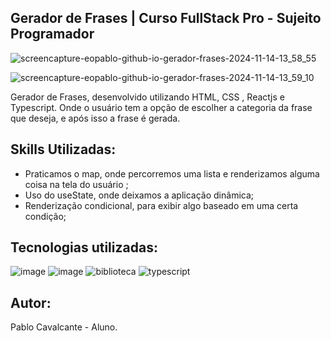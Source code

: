 ## Gerador de Frases | Curso FullStack Pro - Sujeito Programador

![screencapture-eopablo-github-io-gerador-frases-2024-11-14-13_58_55](https://github.com/user-attachments/assets/9b9f331b-2b02-4406-aea6-d7f99fada494)

![screencapture-eopablo-github-io-gerador-frases-2024-11-14-13_59_10](https://github.com/user-attachments/assets/4509ed52-b1fa-47af-a88a-0c3eb2283629)

Gerador de Frases, desenvolvido utilizando HTML, CSS , Reactjs e Typescript.
Onde o usuário tem a opção de escolher a categoria da frase que deseja, e após isso a frase é gerada.

## Skills Utilizadas:
- Praticamos o map, onde percorremos uma lista e renderizamos alguma coisa na tela do usuário ;
- Uso do useState, onde deixamos a aplicação dinâmica;
- Renderização condicional, para exibir algo baseado em uma certa condição;

## Tecnologias utilizadas:
![image](https://github.com/user-attachments/assets/41cba1c1-fdda-4b11-9094-aedd6308cb95)
![image](https://github.com/user-attachments/assets/ea1d90d6-34b2-4d1e-bce6-1bd492cbe503)
![biblioteca](https://github.com/user-attachments/assets/4c8f0c08-e039-4331-ac58-d4c28b7c1c4c)
![typescript](https://github.com/user-attachments/assets/2eaab1f9-50dd-468a-89e0-e7ec591c9c7b)

## Autor:
Pablo Cavalcante - Aluno.

